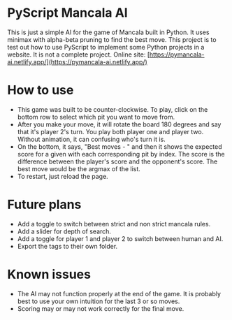 # PyScript Mancala AI
This is just a simple AI for the game of Mancala built in Python. It uses minimax with alpha-beta pruning to find the best move.
This project is to test out how to use PyScript to implement some Python projects in a website. It is not a complete project.
Online site: [https://pymancala-ai.netlify.app/](https://pymancala-ai.netlify.app/)

# How to use
- This game was built to be counter-clockwise. To play, click on the bottom row to select which pit you want to move from.
- After you make your move, it will rotate the board 180 degrees and say that it's player 2's turn. You play both player one and player two. Without animation, it can confusing who's turn it is.
- On the bottom, it says, "Best moves - " and then it shows the expected score for a given with each corresponding pit by index. The score is the difference between the player's score and the opponent's score. The best move would be the argmax of the list.
- To restart, just reload the page.

# Future plans
- Add a toggle to switch between strict and non strict mancala rules.
- Add a slider for depth of search.
- Add a toggle for player 1 and player 2 to switch between human and AI.
- Export the <py-script> tags to their own folder.

# Known issues
- The AI may not function properly at the end of the game. It is probably best to use your own intuition for the last 3 or so moves.
- Scoring may or may not work correctly for the final move.